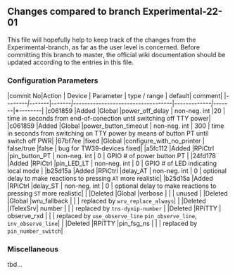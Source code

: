 ## Changes compared to branch Experimental-22-01
This file will hopefully help to keep track of the  changes from the Experimental-branch, as far as the user level is concerned.
Before committing this branch to master, the official wiki documentation should be updated according to the entries in this file.

### Configuration Parameters

|commit No|Action  | Device | Parameter                          | type / range | default| comment|
|*--------|*-------|*-------|*-----------------------------------|*-------------|*-------|*--------|
|c061859  |Added   |Global  |power_off_delay                     | non-neg. int |20      | time in seconds from end-of-conection until switching off TTY power|
|c061859  |Added   |Global  |power_button_timeout                | non-neg. int | 300    | time in seconds from switching on TTY power by means of button PT until switch off PWR|
|67bf7ee  |fixed   |Global  |configure_with_no_printer           | false/true   |false   | bug for TW39-devices fixed|
|a5fc112  |Added   |RPiCtrl |pin_button_PT                       | non-neg. int | 0      | GPIO # of power button PT |
|24fd178  |Added   |RPiCtrl |pin_LED_LT                          | non-neg. int | 0      | GPIO # of LED indicating local mode |
|b25d15a  |Added   |RPiCtrl |delay_AT                            | non-neg. int | 0      | optional delay to make reactions to pressing `AT` more realistic|
|b25d15a  |Added   |RPiCtrl |delay_ST                            | non-neg. int | 0      | optional delay to make reactions to pressing `ST` more realistic|
|         |Deleted |Global  |verbose                             |              |        | unused
|         |Deleted |Global  |wru_fallback                        |              |        | replaced by `wru_replace_always`|
|         |Deleted |ITelexSrv| number                            |              |        | replaced by `tns-dynip-number`
|         |Deleted |RPiTTY  | observe_rxd                        |              |        | replaced by `use_observe_line` `pin_observe_line`, `inv_observe_line`|
|         |Deleted |RPiTTY  |pin_fsg_ns                          |              |        | replaced by `pin_number_switch`|

###  Miscellaneous
tbd...
